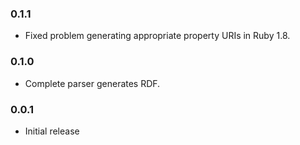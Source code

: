 ### 0.1.1
* Fixed problem generating appropriate property URIs in Ruby 1.8.

### 0.1.0
* Complete parser generates RDF.

### 0.0.1
* Initial release
